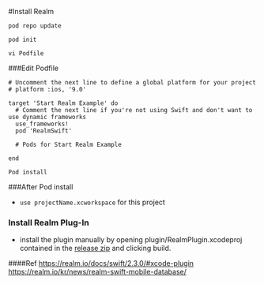 #Install Realm

```
pod repo update
```
```
pod init
```
```
vi Podfile
```

###Edit Podfile
```
# Uncomment the next line to define a global platform for your project
# platform :ios, '9.0'

target 'Start Realm Example' do
  # Comment the next line if you're not using Swift and don't want to use dynamic frameworks
  use_frameworks!
  pod 'RealmSwift'

  # Pods for Start Realm Example

end
```

```
Pod install
```

###After Pod install
- ```use projectName.xcworkspace``` for this project


### Install Realm Plug-In
- install the plugin manually by opening plugin/RealmPlugin.xcodeproj contained in the [release zip](https://static.realm.io/downloads/swift/realm-swift-2.4.2.zip) and clicking build. 

####Ref
https://realm.io/docs/swift/2.3.0/#xcode-plugin
https://realm.io/kr/news/realm-swift-mobile-database/
